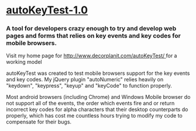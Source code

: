 [autoKeyTest-1.0](http://www.decorplanit.com/autoKeyTest/)
================================
### A tool for developers crazy enough to try and develop web pages and forms that relies on key events and key codes for mobile browsers.

Visit my home page for [http://www.decorplanit.com/autoKeyTest/ ](http://www.decorplanit.com/autoKeyTest/) for a working model

autoKeyTest was created to test mobile browsers support for the key events and key codes. My jQuery plugin "autoNumeric" relies heavily on "keydown", "keypress", "keyup" and "keyCode" to function properly. 

Most android browsers (including Chrome) and Windows Mobile browser do not support all of the events, the order which events fire and or return incorrect key codes for alpha characters that their desktop counterparts do properly, which has cost me countless hours trying to modify my code to compensate for their bugs.

